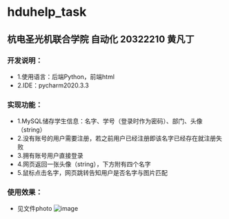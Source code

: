 # hduhelp_task
## 杭电圣光机联合学院 自动化 20322210 黄凡丁
### 开发说明：
* 1.使用语言：后端Python，前端html
* 2.IDE：pycharm2020.3.3
### 实现功能：
* 1.MySQL储存学生信息：名字、学号（登录时作为密码）、部门、头像（string）
* 2.没有账号的用户需要注册，若之前用户已经注册即该名字已经存在就注册失败
* 3.拥有账号用户直接登录
* 4.网页返回一张头像（string），下方附有四个名字
* 5.鼠标点击名字，网页跳转告知用户是否名字与图片匹配
### 使用效果：
* 见文件photo
![image](https://github.com/hf618/hduhelp/tree/main/photo_new)
